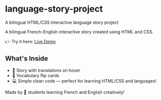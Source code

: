 # language-story-project
A bilingual HTML/CSS interactive language story project

A bilingual French-English interactive story created using HTML and CSS.

👉 Try it here: [Live Demo]([https://yourusername.github.io/book-to-web/](https://sema9305.github.io/language-story-project/))

## What's Inside
- 📖 Story with translations on hover
- 🎨 Vocabulary flip cards
- 💻 Simple clean code — perfect for learning HTML/CSS and languages!

Made by 💖 students learning French and English creatively!
